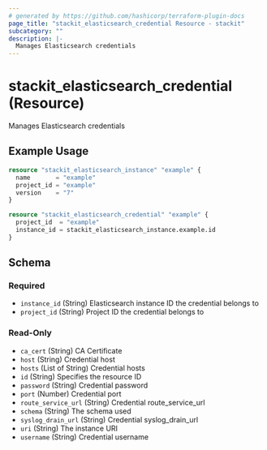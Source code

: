 ```yaml
---
# generated by https://github.com/hashicorp/terraform-plugin-docs
page_title: "stackit_elasticsearch_credential Resource - stackit"
subcategory: ""
description: |-
  Manages Elasticsearch credentials
---
```


# stackit_elasticsearch_credential (Resource)

Manages Elasticsearch credentials

## Example Usage

```terraform
resource "stackit_elasticsearch_instance" "example" {
  name       = "example"
  project_id = "example"
  version    = "7"
}

resource "stackit_elasticsearch_credential" "example" {
  project_id  = "example"
  instance_id = stackit_elasticsearch_instance.example.id
}
```

<!-- schema generated by tfplugindocs -->
## Schema

### Required

- `instance_id` (String) Elasticsearch instance ID the credential belongs to
- `project_id` (String) Project ID the credential belongs to

### Read-Only

- `ca_cert` (String) CA Certificate
- `host` (String) Credential host
- `hosts` (List of String) Credential hosts
- `id` (String) Specifies the resource ID
- `password` (String) Credential password
- `port` (Number) Credential port
- `route_service_url` (String) Credential route_service_url
- `schema` (String) The schema used
- `syslog_drain_url` (String) Credential syslog_drain_url
- `uri` (String) The instance URI
- `username` (String) Credential username


